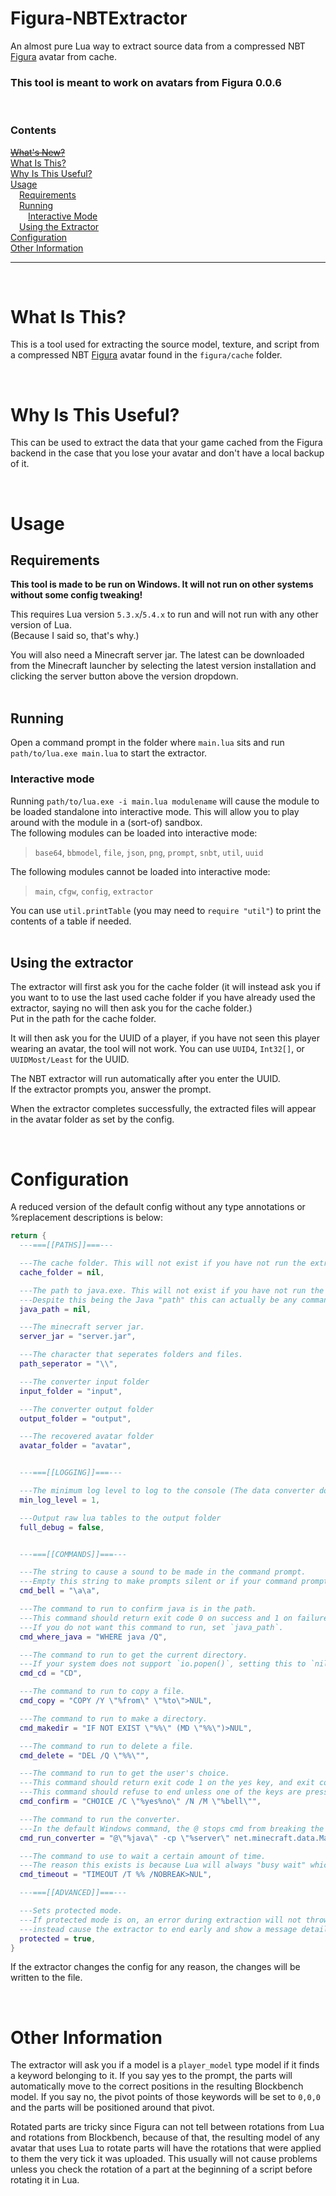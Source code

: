 # Figura-NBTExtractor
An almost pure Lua way to extract source data from a compressed NBT
[Figura](https://modrinth.com/mod/figura) avatar from cache.
### **This tool is meant to work on avatars from Figura 0.0.6**

&nbsp;
### Contents
~~[What's New?](#whats-new)~~  
[What Is This?](#what-is-this)  
[Why Is This Useful?](#why-is-this-useful)  
[Usage](#usage)  
&emsp;[Requirements](#requirements)  
&emsp;[Running](#running)  
&emsp;&emsp;[Interactive Mode](#interactive-mode)  
&emsp;[Using the Extractor](#using-the-extractor)  
[Configuration](#configuration)  
[Other Information](#other-information)
***
&nbsp;
# What Is This?  
This is a tool used for extracting the source model, texture, and script from a compressed NBT
[Figura](https://modrinth.com/mod/figura) avatar found in the `figura/cache` folder.

&nbsp;
# Why Is This Useful?  
This can be used to extract the data that your game cached from the Figura backend in the case that
you lose your avatar and don't have a local backup of it.

&nbsp;
# Usage  
## Requirements
**This tool is made to be run on Windows. It will not run on other systems without some config
tweaking!**

This requires Lua version `5.3.x`/`5.4.x` to run and will not run with any other version of Lua.  
(Because I said so, that's why.)

You will also need a Minecraft server jar. The latest can be downloaded from the Minecraft launcher
by selecting the latest version installation and clicking the server button above the version
dropdown.  
&nbsp;  
## Running
Open a command prompt in the folder where `main.lua` sits and run `path/to/lua.exe main.lua` to
start the extractor.

### Interactive mode
Running `path/to/lua.exe -i main.lua modulename` will cause the module to be loaded standalone into
interactive mode. This will allow you to play around with the module in a (sort-of) sandbox.  
The following modules can be loaded into interactive mode:
> `base64`, `bbmodel`, `file`, `json`, `png`, `prompt`, `snbt`, `util`, `uuid`

The following modules cannot be loaded into interactive mode:
> `main`, `cfgw`, `config`, `extractor`

You can use `util.printTable` (you may need to `require "util"`) to print the contents of a table
if needed.  
&nbsp;
## Using the extractor
The extractor will first ask you for the cache folder (it will instead ask you if you want to to use
the last used cache folder if you have already used the extractor, saying no will then ask you for
the cache folder.)  
Put in the path for the cache folder.

It will then ask you for the UUID of a player, if you have not seen this player wearing an avatar,
the tool will not work. You can use `UUID4`, `Int32[]`, or `UUIDMost/Least` for the UUID.

The NBT extractor will run automatically after you enter the UUID.  
If the extractor prompts you, answer the prompt.

When the extractor completes successfully, the extracted files will appear in the avatar folder as
set by the config.

&nbsp;
# Configuration
A reduced version of the default config without any type annotations or %replacement descriptions is
below:
```lua
return {
  ---===[[PATHS]]===---

  ---The cache folder. This will not exist if you have not run the extractor yet.
  cache_folder = nil,

  ---The path to java.exe. This will not exist if you have not run the extractor yet.  
  ---Despite this being the Java "path" this can actually be any command that starts java.
  java_path = nil,

  ---The minecraft server jar.
  server_jar = "server.jar",

  ---The character that seperates folders and files.
  path_seperator = "\\",

  ---The converter input folder
  input_folder = "input",

  ---The converter output folder
  output_folder = "output",

  ---The recovered avatar folder
  avatar_folder = "avatar",


  ---===[[LOGGING]]===---

  ---The minimum log level to log to the console (The data converter does not follow this value.)
  min_log_level = 1,

  ---Output raw lua tables to the output folder
  full_debug = false,


  ---===[[COMMANDS]]===---

  ---The string to cause a sound to be made in the command prompt.  
  ---Empty this string to make prompts silent or if your command prompt does not support bells.
  cmd_bell = "\a\a",

  ---The command to run to confirm java is in the path.  
  ---This command should return exit code 0 on success and 1 on failure.  
  ---If you do not want this command to run, set `java_path`.
  cmd_where_java = "WHERE java /Q",

  ---The command to run to get the current directory.  
  ---If your system does not support `io.popen()`, setting this to `nil` will disable it.
  cmd_cd = "CD",

  ---The command to run to copy a file.
  cmd_copy = "COPY /Y \"%from\" \"%to\">NUL",

  ---The command to run to make a directory.
  cmd_makedir = "IF NOT EXIST \"%%\" (MD \"%%\")>NUL",

  ---The command to run to delete a file.
  cmd_delete = "DEL /Q \"%%\"",

  ---The command to run to get the user's choice.  
  ---This command should return exit code 1 on the yes key, and exit code 2 on the no key.  
  ---This command should refuse to end unless one of the keys are pressed.
  cmd_confirm = "CHOICE /C \"%yes%no\" /N /M \"%bell\"",

  ---The command to run the converter.
  ---In the default Windows command, the @ stops cmd from breaking the line.
  cmd_run_converter = "@\"%java\" -cp \"%server\" net.minecraft.data.Main --dev --input \"%input\" --output \"%output\"",

  ---The command to use to wait a certain amount of time.  
  ---The reason this exists is because Lua will always "busy wait" which wastes CPU time.
  cmd_timeout = "TIMEOUT /T %% /NOBREAK>NUL",

  ---===[[ADVANCED]]===---

  ---Sets protected mode.  
  ---If protected mode is on, an error during extraction will not throw a Lua error and will
  ---instead cause the extractor to end early and show a message detailing how to get help.
  protected = true,
}
```
If the extractor changes the config for any reason, the changes will be written to the file.

&nbsp;
# Other Information
The extractor will ask you if a model is a `player_model` type model if it finds a keyword belonging
to it. If you say yes to the prompt, the parts will automatically move to the correct positions in
the resulting Blockbench model. If you say no, the pivot points of those keywords will be set to
`0,0,0` and the parts will be positioned around that pivot.

Rotated parts are tricky since Figura can not tell between rotations from Lua and rotations from
Blockbench, because of that, the resulting model of any avatar that uses Lua to rotate parts will
have the rotations that were applied to them the very tick it was uploaded. This usually will not
cause problems unless you check the rotation of a part at the beginning of a script before rotating
it in Lua.

